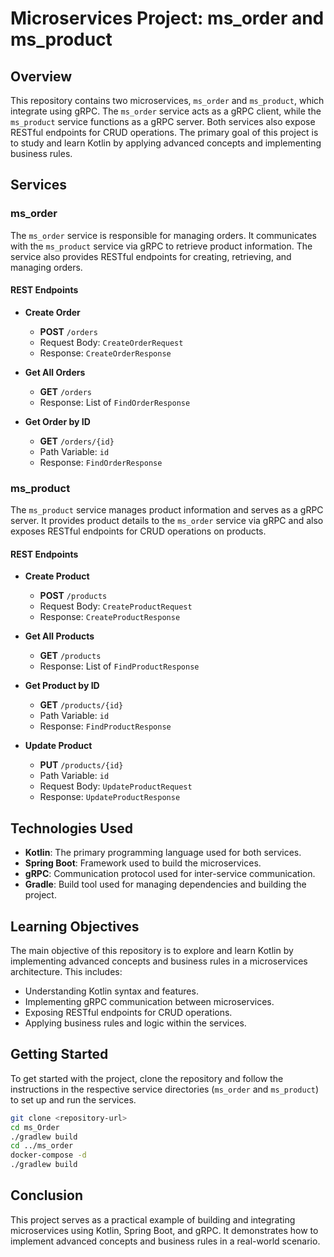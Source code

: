 # Microservices Project: ms_order and ms_product

## Overview

This repository contains two microservices, `ms_order` and `ms_product`, which integrate using gRPC. The `ms_order` service acts as a gRPC client, while the `ms_product` service functions as a gRPC server. Both services also expose RESTful endpoints for CRUD operations. The primary goal of this project is to study and learn Kotlin by applying advanced concepts and implementing business rules.

## Services

### ms_order

The `ms_order` service is responsible for managing orders. It communicates with the `ms_product` service via gRPC to retrieve product information. The service also provides RESTful endpoints for creating, retrieving, and managing orders.

#### REST Endpoints

- **Create Order**
  - **POST** `/orders`
  - Request Body: `CreateOrderRequest`
  - Response: `CreateOrderResponse`

- **Get All Orders**
  - **GET** `/orders`
  - Response: List of `FindOrderResponse`

- **Get Order by ID**
  - **GET** `/orders/{id}`
  - Path Variable: `id`
  - Response: `FindOrderResponse`

### ms_product

The `ms_product` service manages product information and serves as a gRPC server. It provides product details to the `ms_order` service via gRPC and also exposes RESTful endpoints for CRUD operations on products.

#### REST Endpoints

- **Create Product**
  - **POST** `/products`
  - Request Body: `CreateProductRequest`
  - Response: `CreateProductResponse`

- **Get All Products**
  - **GET** `/products`
  - Response: List of `FindProductResponse`

- **Get Product by ID**
  - **GET** `/products/{id}`
  - Path Variable: `id`
  - Response: `FindProductResponse`

- **Update Product**
  - **PUT** `/products/{id}`
  - Path Variable: `id`
  - Request Body: `UpdateProductRequest`
  - Response: `UpdateProductResponse`


## Technologies Used

- **Kotlin**: The primary programming language used for both services.
- **Spring Boot**: Framework used to build the microservices.
- **gRPC**: Communication protocol used for inter-service communication.
- **Gradle**: Build tool used for managing dependencies and building the project.

## Learning Objectives

The main objective of this repository is to explore and learn Kotlin by implementing advanced concepts and business rules in a microservices architecture. This includes:

- Understanding Kotlin syntax and features.
- Implementing gRPC communication between microservices.
- Exposing RESTful endpoints for CRUD operations.
- Applying business rules and logic within the services.

## Getting Started

To get started with the project, clone the repository and follow the instructions in the respective service directories (`ms_order` and `ms_product`) to set up and run the services.

```sh
git clone <repository-url>
cd ms_Order
./gradlew build
cd ../ms_order
docker-compose -d
./gradlew build
```
## Conclusion
This project serves as a practical example of building and integrating microservices using Kotlin, Spring Boot, and gRPC. It demonstrates how to implement advanced concepts and business rules in a real-world scenario.

